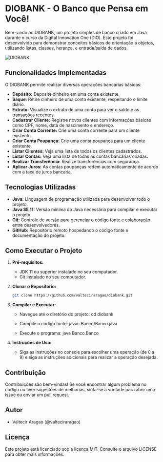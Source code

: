 # DIOBANK - O Banco que Pensa em Você!

Bem-vindo ao DIOBANK, um projeto simples de banco criado em Java durante o curso da Digital Innovation One (DIO). Este projeto foi desenvolvido para demonstrar conceitos básicos de orientação a objetos, utilizando listas, classes, herança, e entrada/saída de dados.

![DIOBANK]((image.png))

## Funcionalidades Implementadas

O DIOBANK permite realizar diversas operações bancárias básicas:

- **Depósito:** Deposite dinheiro em uma conta existente.
- **Saque:** Retire dinheiro de uma conta existente, respeitando o limite diário.
- **Extrato:** Visualize o extrato de uma conta para ver o saldo e as transações recentes.
- **Cadastrar Cliente:** Registre novos clientes com informações básicas como CPF, nome, data de nascimento e endereço.
- **Criar Conta Corrente:** Crie uma conta corrente para um cliente existente.
- **Criar Conta Poupança:** Crie uma conta poupança para um cliente existente.
- **Listar Clientes:** Veja uma lista de todos os clientes cadastrados.
- **Listar Contas:** Veja uma lista de todas as contas bancárias criadas.
- **Realizar Transferência:** Realize transferências com segurança.
- **Aplicar Juros:** As contas poupanças redem automaticamente de acordo com a taxa de juros bancaria.

## Tecnologias Utilizadas

- **Java:** Linguagem de programação utilizada para desenvolver todo o projeto.
- **Java SE 11:** Versão mínima do Java necessária para compilar e executar o projeto.
- **Git:** Controle de versão para gerenciar o código fonte e colaboração entre desenvolvedores.
- **GitHub:** Repositório remoto hospedando o código fonte e documentação do projeto.

## Como Executar o Projeto

1. **Pré-requisitos:**
   - JDK 11 ou superior instalado no seu computador.
   - Git instalado no seu computador.

2. **Clonar o Repositório:**
   ```bash
   git clone https://github.com/valteciraragao/diobank.git

3. **Compilar e Executar:**
    - Navegue até o diretório do projeto:
        cd diobank

    - Compile o código fonte:
        javac Banco/Banco.java

    - Execute o programa:
        java Banco.Banco
4. **Instruções de Uso:**
    - Siga as instruções no console para escolher uma operação (de 0 a 9) e siga as instruções adicionais para realizar a operação desejada.

## Contribuição

Contribuições são bem-vindas! Se você encontrar algum problema no código ou tiver sugestões de melhorias, sinta-se à vontade para abrir uma issue ou enviar um pull request.

## Autor

- Valtecir Aragao (@valteciraragao)

## Licença

Este projeto está licenciado sob a licença MIT. Consulte o arquivo LICENSE para obter mais informações.